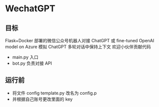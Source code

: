 # WechatGPT

## 目标

Flask+Docker 部署的微信公众号机器人对接 ChatGPT 或 fine-tuned OpenAI model on Azure
模拟 ChatGPT 多轮对话中保持上下文
欢迎小伙伴贡献代码

- main.py 入口
- bot.py 负责对接 API

## 运行前

- 将文件 config template.py 改名为 config.p
- 并根据自己账号更改里面的 key
